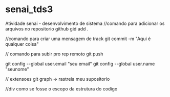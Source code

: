 # senai_tds3
Atividade  senai - desenvolvimento de sistema
//comando para adicionar os arquivos no repositorio github
gid add .

//comando para criar uma mensagem de track
git commit -m "Aqui é qualquer coisa"

// comando para subir pro rep remoto
git push

git config --global user.email "seu email"
git config --global user.name "seunome"

// extensoes 
git graph -> rastreia meu supositorio

//div 
como se fosse o escopo da estrutura do codigo 

